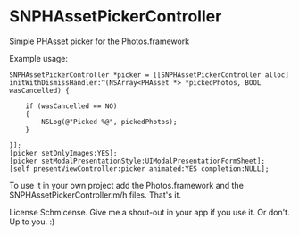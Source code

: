 # SNPHAssetPickerController
Simple PHAsset picker for the Photos.framework

Example usage:

	SNPHAssetPickerController *picker = [[SNPHAssetPickerController alloc] initWithDismissHandler:^(NSArray<PHAsset *> *pickedPhotos, BOOL wasCancelled) {
        
        if (wasCancelled == NO)
        {
            NSLog(@"Picked %@", pickedPhotos);
        }
        
    }];
    [picker setOnlyImages:YES];
    [picker setModalPresentationStyle:UIModalPresentationFormSheet];
    [self presentViewController:picker animated:YES completion:NULL];

To use it in your own project add the Photos.framework and the SNPHAssetPickerController.m/h files. That's it.

License Schmicense. Give me a shout-out in your app if you use it. Or don't. Up to you. :)
